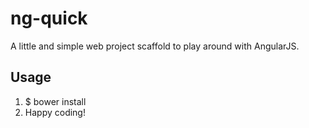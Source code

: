 ng-quick
========

A little and simple web project scaffold to play around with AngularJS.

## Usage

1. $ bower install
2. Happy coding!
